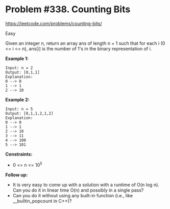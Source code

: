 # Problem #338. Counting Bits
<https://leetcode.com/problems/counting-bits/>

Easy

Given an integer n, return an array ans of length n + 1 such that for each i (0 <= i <= n), ans[i] is the number of 1's in the binary representation of i.

**Example 1:**

    Input: n = 2
    Output: [0,1,1]
    Explanation:
    0 --> 0
    1 --> 1
    2 --> 10

**Example 2:**

    Input: n = 5
    Output: [0,1,1,2,1,2]
    Explanation:
    0 --> 0
    1 --> 1
    2 --> 10
    3 --> 11
    4 --> 100
    5 --> 101

**Constraints:**

* 0 <= n <= 10<sup>5</sup>

**Follow up:**

* It is very easy to come up with a solution with a runtime of O(n log n). Can you do it in linear time O(n) and possibly in a single pass?
* Can you do it without using any built-in function (i.e., like __builtin_popcount in C++)?
